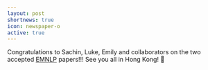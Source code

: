 ```yaml
---
layout: post
shortnews: true
icon: newspaper-o
active: true
---
```

Congratulations to Sachin, Luke, Emily and collaborators on the two accepted [EMNLP](https://www.emnlp-ijcnlp2019.org/) papers!!! See you all in Hong Kong! 🎉